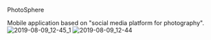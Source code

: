 PhotoSphere

Mobile application based on "social media platform for photography".
![2019-08-09_12-45_1](https://user-images.githubusercontent.com/26778884/62795336-e889d880-baac-11e9-97ef-fde03fb9071a.png)
![2019-08-09_12-44](https://user-images.githubusercontent.com/26778884/62795309-e0ca3400-baac-11e9-9329-3efe7ba12f70.png)



